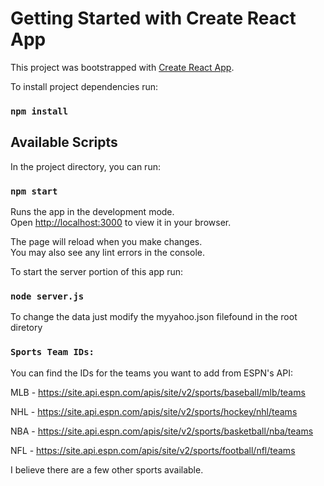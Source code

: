 # Getting Started with Create React App

This project was bootstrapped with [Create React App](https://github.com/facebook/create-react-app).

To install project dependencies run:
### `npm install`

## Available Scripts

In the project directory, you can run:

### `npm start`

Runs the app in the development mode.\
Open [http://localhost:3000](http://localhost:3000) to view it in your browser.

The page will reload when you make changes.\
You may also see any lint errors in the console.

To start the server portion of this app run:
 ### `node server.js`

 To change the data just modify the myyahoo.json filefound in the root diretory


 ### `Sports Team IDs:`

 You can find the IDs for the teams you want to add from ESPN's API:
 
 MLB - https://site.api.espn.com/apis/site/v2/sports/baseball/mlb/teams
 
 NHL - https://site.api.espn.com/apis/site/v2/sports/hockey/nhl/teams
 
 NBA - https://site.api.espn.com/apis/site/v2/sports/basketball/nba/teams
 
 NFL - https://site.api.espn.com/apis/site/v2/sports/football/nfl/teams
 

 I believe there are a few other sports available.  
